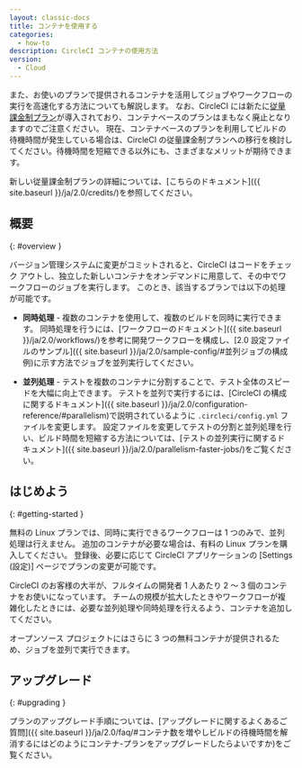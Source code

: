 ```yaml
---
layout: classic-docs
title: コンテナを使用する
categories:
  - how-to
description: CircleCI コンテナの使用方法
version:
  - Cloud
---
```


また、お使いのプランで提供されるコンテナを活用してジョブやワークフローの実行を高速化する方法についても解説します。 なお、CircleCI には新たに[従量課金制プラン](https://circleci.com/ja/pricing/)が導入されており、コンテナベースのプランはまもなく廃止となりますのでご注意ください。 現在、コンテナベースのプランを利用してビルドの待機時間が発生している場合は、CircleCI の従量課金制プランへの移行を検討してください。待機時間を短縮できる以外にも、さまざまなメリットが期待できます。

新しい従量課金制プランの詳細については、[こちらのドキュメント]({{ site.baseurl }}/ja/2.0/credits/)を参照してください。

## 概要
{: #overview }

バージョン管理システムに変更がコミットされると、CircleCI はコードをチェック アウトし、独立した新しいコンテナをオンデマンドに用意して、その中でワークフローのジョブを実行します。 このとき、該当するプランでは以下の処理が可能です。

- **同時処理** - 複数のコンテナを使用して、複数のビルドを同時に実行できます。 同時処理を行うには、[ワークフローのドキュメント]({{ site.baseurl }}/ja/2.0/workflows/)を参考に開発ワークフローを構成し、[2.0 設定ファイルのサンプル]({{ site.baseurl }}/ja/2.0/sample-config/#並列ジョブの構成例)に示す方法でジョブを並列実行してください。

- **並列処理** - テストを複数のコンテナに分割することで、テスト全体のスピードを大幅に向上できます。 テストを並列で実行するには、[CircleCI の構成に関するドキュメント]({{ site.baseurl }}/ja/2.0/configuration-reference/#parallelism)で説明されているように `.circleci/config.yml` ファイルを変更します。 設定ファイルを変更してテストの分割と並列処理を行い、ビルド時間を短縮する方法については、[テストの並列実行に関するドキュメント]({{ site.baseurl }}/ja/2.0/parallelism-faster-jobs/)をご覧ください。

## はじめよう
{: #getting-started }

無料の Linux プランでは、同時に実行できるワークフローは 1 つのみで、並列処理は行えません。 追加のコンテナが必要な場合は、有料の Linux プランを購入してください。 登録後、必要に応じて CircleCI アプリケーションの [Settings (設定)] ページでプランの変更が可能です。

CircleCI のお客様の大半が、フルタイムの開発者 1 人あたり 2 〜 3 個のコンテナをお使いになっています。 チームの規模が拡大したときやワークフローが複雑化したときには、必要な並列処理や同時処理を行えるよう、コンテナを追加してください。

オープンソース プロジェクトにはさらに 3 つの無料コンテナが提供されるため、ジョブを並列で実行できます。

## アップグレード
{: #upgrading }

プランのアップグレード手順については、[アップグレードに関するよくあるご質問]({{ site.baseurl }}/ja/2.0/faq/#コンテナ数を増やしビルドの待機時間を解消するにはどのようにコンテナ-プランをアップグレードしたらよいですか)をご覧ください。
